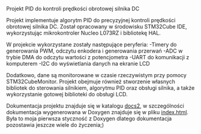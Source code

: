 Projekt PID do kontroli prędkości obrotowej silnika DC

Projekt implementuje algorytm PID do precyzyjnej kontroli prędkości obrotowej silnika DC.
Został opracowany w środowisku STM32Cube IDE, wykorzystując mikrokontroler Nucleo L073RZ i bibliotekę HAL.

W projekcie wykorzystane zostały następujące peryferia:
  -Timery do generowania PWM, odczytu enkodera i generowania przerwań
  -ADC w trybie DMA do odczytu wartości z potencjometra
  -UART do komunikacji z komputerem
  -I2C do wyświetlania danych na ekranie LCD
  
Dodatkowo, dane są monitorowane w czasie rzeczywistym przy pomocy STM32CubeMonitor.
Projekt obejmuje również stworzenie własnych bibliotek do sterowania silnikiem, algorytmu PID oraz obsługi silnika,
a także wykorzystanie gotowej biblioteki do obsługi LCD.

Dokumentacja projektu znajduje się w katalogu [docs2](./docs2),
w szczególności dokumentacja wygenerowana w Doxygen znajduje się w pliku [index.html](https://codequanto.github.io/PID_regulator_project/).
Była to moja pierwsza styczność z Doxygen dlatego dokumentacja pozostawia jeszcze wiele do życzenia;) 
